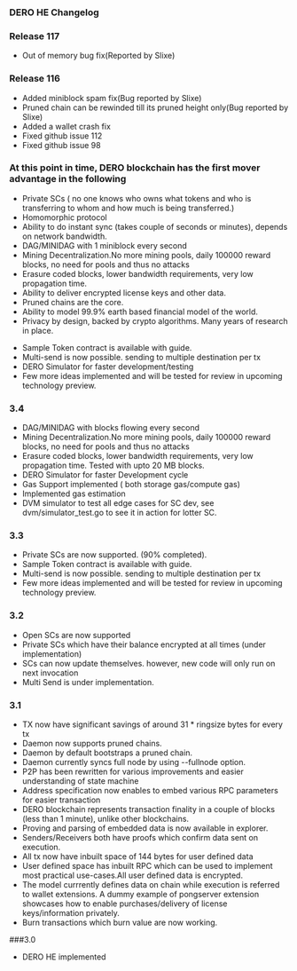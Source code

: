 ### DERO HE Changelog

### Release 117
 * Out of memory bug fix(Reported by Slixe)

### Release 116
 * Added miniblock spam fix(Bug reported by Slixe)
 * Pruned chain can be rewinded till its pruned height only(Bug reported by Slixe)
 * Added a wallet crash fix
 * Fixed github issue 112
 * Fixed github issue 98


### At this point in time, DERO blockchain has the first mover advantage in the following 

* Private SCs ( no one knows who owns what tokens and who is transferring to whom and how much is being transferred.)
* Homomorphic protocol
* Ability to do instant sync (takes couple of seconds or minutes), depends on network bandwidth.
* DAG/MINIDAG with 1 miniblock every second
* Mining Decentralization.No more mining pools, daily 100000 reward blocks, no need for pools and thus no attacks
* Erasure coded blocks, lower bandwidth requirements, very low propagation time.
* Ability to deliver encrypted license keys and other data.
* Pruned chains are the core.
* Ability to model 99.9% earth based financial model of the world.
* Privacy by design, backed by crypto algorithms. Many years of research in place.
- Sample Token contract is available with guide.
- Multi-send is now possible. sending to multiple destination per tx
- DERO Simulator for faster development/testing
- Few more ideas implemented and will be tested for review in upcoming technology preview.



### 3.4

- DAG/MINIDAG with blocks flowing every second
- Mining Decentralization.No more mining pools, daily 100000 reward blocks, no need for pools and thus no attacks
- Erasure coded blocks, lower bandwidth requirements, very low propagation time. Tested with upto 20 MB blocks.
- DERO Simulator for faster Development cycle 
- Gas Support implemented ( both storage gas/compute gas)
- Implemented gas estimation
- DVM simulator to test all edge cases for SC dev, see dvm/simulator_test.go to see it in action for lotter SC. 

### 3.3 

* Private SCs are now supported. (90% completed).
* Sample Token contract is available with guide.
* Multi-send is now possible. sending to multiple destination per tx
* Few more ideas implemented and will be tested for review in upcoming technology preview.

### 3.2

* Open SCs are now supported
* Private SCs which have their balance encrypted at all times (under implementation)
* SCs can now update themselves. however, new code will only run on next invocation
* Multi Send is under implementation.

### 3.1

* TX now have significant savings of around 31 * ringsize bytes for every tx
* Daemon now supports pruned chains.
* Daemon by default bootstraps a pruned chain.
* Daemon currently syncs full node by using --fullnode option.
* P2P has been rewritten for various improvements and easier understanding of state machine
* Address specification now enables to embed various RPC parameters for easier transaction
* DERO blockchain represents transaction finality  in a couple of blocks (less than 1 minute), unlike other blockchains.
* Proving and parsing of embedded data is now available in explorer.
* Senders/Receivers both have proofs which confirm data sent on execution.
* All tx now have inbuilt space of 144 bytes for user defined data
* User defined space has inbuilt RPC which can be used to implement most practical use-cases.All user defined data is encrypted.
* The model currrently defines data on chain while execution is referred to wallet extensions. A dummy example of pongserver extension showcases how to enable purchases/delivery of license keys/information privately.
* Burn transactions which burn value are now working.

###3.0

* DERO HE implemented


